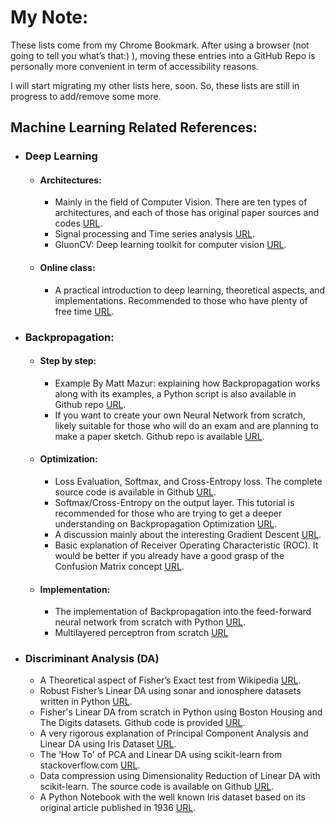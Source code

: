 
# My Note:
These lists come from my Chrome Bookmark. After using a browser (not going to tell you what’s that:) ), moving these entries into a GitHub Repo is personally more convenient in term of accessibility reasons.

I will start migrating my other lists here, soon. So, these lists are still in progress to add/remove some more.

## Machine Learning Related References:
- ### Deep Learning
    * #### Architectures:
        - Mainly in the field of Computer Vision. There are ten types of architectures, and each of those has original paper sources and codes  [URL](https://www.analyticsvidhya.com/blog/2017/08/10-advanced-deep-learning-architectures-data-scientists "URL").
        - Signal processing and Time series analysis [URL](https://medium.com/alexrachnog/deep-learning-the-final-frontier-for-signal-processing-and-time-series-analysis-734307167ad6 "URL").
        - GluonCV: Deep learning toolkit for computer vision [URL](https://medium.com/apache-mxnet/gluoncv-deep-learning-toolkit-for-computer-vision-9218a907e8da "URL").
    * #### Online class:
        - A practical introduction to deep learning, theoretical aspects, and implementations. Recommended to those who have plenty of free time [URL](https://courses.d2l.ai/berkeley-stat-157/syllabus.html "URL").
* ### Backpropagation:
    * #### Step by step:
        - Example By Matt Mazur: explaining how Backpropagation works along with its examples, a Python script is also available in Github repo [URL](https://mattmazur.com/2015/03/17/a-step-by-step-backpropagation-example/ "URL").
        - If you want to create your own Neural Network from scratch, likely suitable for those who will do an exam and are planning to make a paper sketch. Github repo is available [URL](https://medium.com/14prakash/back-propagation-is-very-simple-who-made-it-complicated-97b794c97e5c "URL").
    * #### Optimization:
        - Loss Evaluation, Softmax, and Cross-Entropy loss. The complete source code is available in Github [URL](https://deepnotes.io/softmax-crossentropy "URL").
        - Softmax/Cross-Entropy on the output layer. This tutorial is recommended for those who are trying to get a deeper understanding on Backpropagation Optimization [URL](https://stats.stackexchange.com/questions/235528/backpropagation-with-softmax-cross-entropy "URL").
        - A discussion mainly about the interesting Gradient Descent [URL](http://mccormickml.com/2014/03/04/gradient-descent-derivation/ "URL").
        - Basic explanation of Receiver Operating Characteristic (ROC). It would be better if you already have a good grasp of the Confusion Matrix concept [URL](https://medium.com/greyatom/lets-learn-about-auc-roc-curve-4a94b4d88152 "URL").
    * #### Implementation:
        - The implementation of Backpropagation into the feed-forward neural network from scratch with Python [URL](https://machinelearningmastery.com/implement-backpropagation-algorithm-scratch-python/ "URL").
        - Multilayered perceptron from scratch [URL](https://gluon.mxnet.io/chapter03_deep-neural-networks/mlp-scratch.html "URL")
* ### Discriminant Analysis (DA)
    * A Theoretical aspect of Fisher’s Exact test from Wikipedia [URL](https://en.wikipedia.org/wiki/Fisher%27s_exact_test "URL").
    * Robust Fisher’s Linear DA using sonar and ionosphere datasets written in Python [URL](https://github.com/liuchen11/RobustFisherLDA "URL").
    * Fisher's Linear DA from scratch in Python using Boston Housing and The Digits datasets. Github code is provided [URL](http://goelhardik.github.io/2016/10/04/fishers-lda/ "URL").
    * A very rigorous explanation of Principal Component Analysis and Linear DA using Iris Dataset [URL](http://sebastianraschka.com/Articles/2014_python_lda.html "URL").
    * The ‘How To' of PCA and Linear DA using scikit-learn from stackoverflow.com [URL](https://stackoverflow.com/questions/31107945/how-to-perform-prediction-with-lda-linear-discriminant-in-scikit-learn "URL").
    * Data compression using Dimensionality Reduction of Linear DA with scikit-learn. The source code is available on Github [URL](https://www.bogotobogo.com/python/scikit-learn/scikit_machine_learning_Data_Compresssion_via_Dimensionality_Reduction_2_Linear_Discriminant_Analysis.php "URL").
    * A Python Notebook with the well known Iris dataset based on its original  article published in 1936 [URL](https://github.com/danilobellini/scientific-literature "URL").

